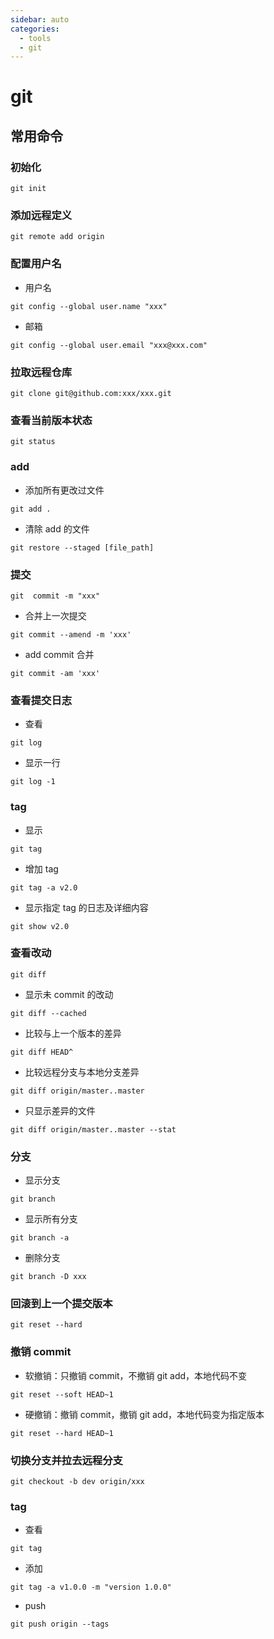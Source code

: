```yaml
---
sidebar: auto
categories:
  - tools
  - git
---
```


# git

## 常用命令

### 初始化

```
git init
```

### 添加远程定义

```
git remote add origin
```

### 配置用户名

- 用户名

```
git config --global user.name "xxx"
```

- 邮箱

```
git config --global user.email "xxx@xxx.com"
```

### 拉取远程仓库

```
git clone git@github.com:xxx/xxx.git
```

### 查看当前版本状态

```
git status
```

### add

- 添加所有更改过文件

```
git add .
```

- 清除 add 的文件

```
git restore --staged [file_path]
```

### 提交

```
git  commit -m "xxx"
```

- 合并上一次提交

```
git commit --amend -m 'xxx'
```

- add commit 合并

```
git commit -am 'xxx'
```

### 查看提交日志

- 查看

```
git log
```

- 显示一行

```
git log -1
```

### tag

- 显示

```
git tag
```

- 增加 tag

```
git tag -a v2.0
```

- 显示指定 tag 的日志及详细内容

```
git show v2.0
```

### 查看改动

```
git diff
```

- 显示未 commit 的改动

```
git diff --cached
```

- 比较与上一个版本的差异

```
git diff HEAD^
```

- 比较远程分支与本地分支差异

```
git diff origin/master..master
```

- 只显示差异的文件

```
git diff origin/master..master --stat
```

### 分支

- 显示分支

```
git branch
```

- 显示所有分支

```
git branch -a
```

- 删除分支

```
git branch -D xxx
```

### 回滚到上一个提交版本

```
git reset --hard
```

### 撤销 commit

- 软撤销：只撤销 commit，不撤销 git add，本地代码不变

```
git reset --soft HEAD~1
```

- 硬撤销：撤销 commit，撤销 git add，本地代码变为指定版本

```
git reset --hard HEAD~1
```

### 切换分支并拉去远程分支

```
git checkout -b dev origin/xxx
```

### tag

- 查看

```
git tag
```

- 添加

```
git tag -a v1.0.0 -m "version 1.0.0"
```

- push

```
git push origin --tags
```

